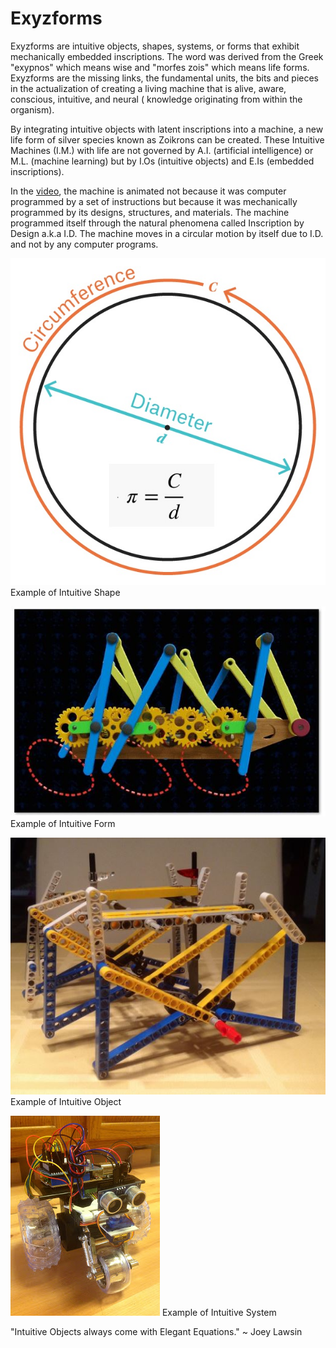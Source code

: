 # Exyzforms

Exyzforms are intuitive objects, shapes, systems, or forms that exhibit mechanically embedded inscriptions. The word was derived from the Greek "exypnos" which means wise and "morfes zois" which means life forms. Exyzforms are the missing links, the fundamental units, the bits and pieces in the actualization of creating a living machine that is alive, aware, conscious, intuitive, and neural ( knowledge originating from within the organism).

By integrating intuitive objects with latent inscriptions into a machine, a new life form of silver species known as Zoikrons can be created. These Intuitive Machines (I.M.) with life are not governed by A.I. (artificial intelligence) or M.L. (machine learning) but by I.Os (intuitive objects) and E.Is (embedded inscriptions).

In the [video](https://www.youtube.com/watch?v=yd4qjQkjs8o&feature=emb_title), the machine is animated not because it was computer programmed by a set of instructions but because it was mechanically programmed by its designs, structures, and materials. The machine programmed itself through the natural phenomena called Inscription by Design a.k.a I.D. The machine moves in a circular motion by itself due to I.D. and not by any computer programs.

![Shape](cd.jpg) Example of Intuitive Shape

![Form](crawl.JPG) Example of Intuitive Form

![Object](link.JPG) Example of Intuitive Object

![System](homodroid.jpg) Example of Intuitive System




"Intuitive Objects always come with Elegant Equations." ~ Joey Lawsin

